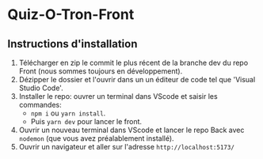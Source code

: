 # Quiz-O-Tron-Front
## Instructions d'installation

1. Télécharger en zip le commit le plus récent de la branche dev du repo Front (nous sommes toujours en développement).
2. Dézipper le dossier et l'ouvrir dans un un éditeur de code tel que 'Visual Studio Code'.
3. Installer le repo: ouvrer un terminal dans VScode et saisir les commandes: 
   * `npm i` ou `yarn install`.
   * Puis `yarn dev` pour lancer le front.
4. Ouvrir un nouveau terminal dans VScode et lancer le repo Back avec `nodemon` (que vous avez préalablement installé).
5. Ouvrir un navigateur et aller sur l'adresse `http://localhost:5173/`

